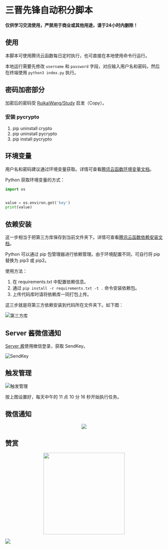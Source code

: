 # **三晋先锋**自动积分脚本

**仅供学习交流使用，严禁用于商业或其他用途，请于24小时内删除！**

## 使用

本脚本可使用腾讯云函数每日定时执行，也可直接在本地使用命令行运行。

本地运行需要先修改 `username` 和 `password` 字段，对应输入用户名和密码，然后在终端使用 `python3 index.py` 执行。

## 密码加密部分

加密后的密码受 [RuikaiWang/Study](https://github.com/RuikaiWang/Study) 启发（Copy）。

### 安装 pycrypto

1. pip uninstall crypto
2. pip uninstall pycrypto
3. pip install pycrypto

## 环境变量

用户名和密码建议通过环境变量获取。详情可查看[腾讯云函数环境变量文档](https://cloud.tencent.com/document/product/583/30228)。

Python 获取环境变量的方式：

```python
import os


value = os.environ.get('key')
print(value)
```

## 依赖安装

这一步相当于把第三方库保存到当前文件夹下。详情可查看[腾讯云函数依赖安装文档](https://cloud.tencent.com/document/product/583/39780)。

Python 可以通过 pip 包管理器进行依赖管理。由于环境配置不同，可自行将 pip 替换为 pip3 或 pip2。

使用方法：
1. 在 requirements.txt 中配置依赖信息。
2. 通过 `pip install -r requirements.txt -t .` 命令安装依赖包。
3. 上传代码库时请将依赖库一同打包上传。

这三步就是将第三方依赖安装到代码所在文件夹下。如下图：

![第三方库](https://i.loli.net/2020/12/28/92hpksd8n7Ie6F5.png)

## Server 酱微信通知

[Server 酱](https://sct.ftqq.com/)使用微信登录，获取 SendKey。

![SendKey](https://i.loli.net/2020/12/28/XuO3eUF4yJ1Dt8P.jpg)

## 触发管理

![触发管理](https://i.loli.net/2020/12/28/nsdFNgaqDJX4uiI.jpg)

按上图设置好，每天中午的 11 点 10 分 16 秒开始执行任务。

## 微信通知

<div align=center><img src="https://i.loli.net/2021/02/22/BbI8DRJ7eldxZNs.jpg"></div>

## 赞赏

<div align=center><img width="260" height="260" src="https://i.loli.net/2021/01/12/ykHU2RSXoCZFfxr.jpg"></div>

![](https://i.loli.net/2020/06/17/ZpwDfJmCGEoKqnb.png)
